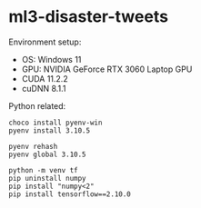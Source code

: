 # ml3-disaster-tweets

Environment setup:

- OS: Windows 11
- GPU: NVIDIA GeForce RTX 3060 Laptop GPU
- CUDA 11.2.2
- cuDNN 8.1.1

Python related:

```
choco install pyenv-win
pyenv install 3.10.5

pyenv rehash
pyenv global 3.10.5

python -m venv tf
pip uninstall numpy
pip install "numpy<2"
pip install tensorflow==2.10.0
```
